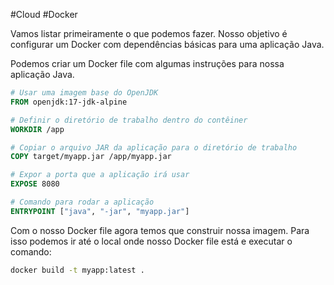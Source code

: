 #Cloud #Docker 

Vamos listar primeiramente o que podemos fazer. Nosso objetivo é configurar um Docker com dependências básicas para uma aplicação Java. 

Podemos criar um Docker file com algumas instruções para nossa aplicação Java.
```Dockerfile
# Usar uma imagem base do OpenJDK
FROM openjdk:17-jdk-alpine

# Definir o diretório de trabalho dentro do contêiner
WORKDIR /app

# Copiar o arquivo JAR da aplicação para o diretório de trabalho
COPY target/myapp.jar /app/myapp.jar

# Expor a porta que a aplicação irá usar
EXPOSE 8080

# Comando para rodar a aplicação
ENTRYPOINT ["java", "-jar", "myapp.jar"]
```

Com o nosso Docker file agora temos que construir nossa imagem. Para isso podemos ir até o local onde nosso Docker file está e executar o comando:
```sh
docker build -t myapp:latest .
```

